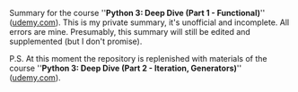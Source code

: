 Summary for the course ''**Python 3: Deep Dive (Part 1 - Functional)**'' ([udemy.com](https://www.udemy.com/course/python-3-deep-dive-part-1/)). This is my private summary, it's unofficial and incomplete. All errors are mine. Presumably, this summary will still be edited and supplemented (but I don't promise).


P.S. At this moment the repository is replenished with materials of the course ''**Python 3: Deep Dive (Part 2 - Iteration, Generators)**'' ([udemy.com](https://www.udemy.com/course/python-3-deep-dive-part-2/)).